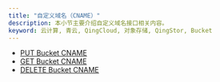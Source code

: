 ```yaml
---
title: "自定义域名（CNAME）"
description: 本小节主要介绍自定义域名接口相关内容。
keyword: 云计算, 青云, QingCloud, 对象存储, QingStor, Bucket
---
```



- [PUT Bucket CNAME](put_cname/)
- [GET Bucket CNAME](get_cname/)
- [DELETE Bucket CNAME](delete_cname/)
